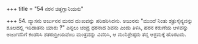 +++
title = "54 ನರನ ಚಿತ್ತಗ್ಲಾನಿಯನು"

+++
54. ವ್ಯಾಸನು ಅರ್ಜುನನ ಮನದ ದುಃಖವನ್ನು ಪರಿಹರಿಸಿದನು. ಅಜುನನು "ಮುಂದೆ ನಿಂತು ಶತ್ರುಸೈನ್ಯವನ್ನು ಶೂಲದಲ್ಲಿ ಇರಿದಾತನು ಯಾರು ?" ಎನ್ನಲು ಚಂದ್ರ ಧರನಾದ ಶಿವನು ಎಂದು ತಿಳಿಸಿ, ಹರನ ಕರುಣೆಯ ಆಳವನ್ನು ಅರ್ಜುನನಿಗೆ ಕಂಡರಿಸಿ  ಶತರುದ್ರೀಯವೆಂಬ ಮಂತ್ರವನ್ನು ವಿವರಿಸಿ, ಆ ಮುನಿಶ್ರೇಷ್ಠನು ತನ್ನ ಆಶ್ರಮಕ್ಕೆ ಹೊರಟನು.